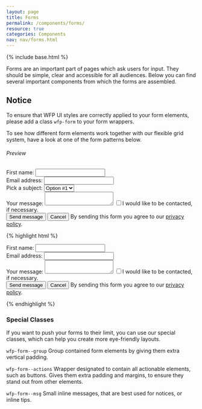 ```yaml
---
layout: page
title: Forms
permalink: /components/forms/
resource: true
categories: Components
nav: nav/forms.html
---
```

{% include base.html %}

Forms are an important part of pages which ask users for input. They should be simple, clear and accessible for all audiences. Below you can find several important components from which the forms are assembled.

<div class="notice">
  <h2 class="title">Notice</h2>
  <p>To ensure that WFP UI styles are correctly applied to your form elements, please add a class <code>wfp-form</code> to your form wrappers.</p>
</div>

To see how different form elements work together with our flexible grid system, have a look at one of the form patterns below.

###### Preview
<div class="preview simple wfp-form--stacked wfp-grid">
  <div class="wfp-u-1-2 wfp-box--flat">
    <label for="first-name">First name:</label>
    <input type="text" id="first-name" name="first-name">
  </div>
  <div class="wfp-u-1-2 wfp-box--flat">
    <label for="email">Email address:</label>
    <input type="email" id="email" name="email">
  </div>
  <div class="wfp-u-1 wfp-box--flat">
    <label for="selection">Pick a subject:</label>
    <select id="selection">
      <option value="1">Option #1</option>
      <option value="2">Option #2</option>
      <option value="3">Option #3</option>
    </select>
  </div>
  <div class="wfp-u-1 wfp-box--flat">
    <label for="message">Your message:</label>
    <textarea name="message" id="message"></textarea>
    <label for="sample-1">
      <input type="checkbox" id="sample-1">I would like to be contacted, if necessary.
    </label>
  </div>
  <div class="wfp-u-1 wfp-box--flat">
    <div class="wfp-form--actions">
      <button class="wfp-btn--primary">Send message</button>
      <button class="wfp-btn">Cancel</button>
      <span class="wfp-form--msg">By sending this form you agree to our <a href="#">privacy policy</a>.</span>
    </div>
  </div>
</div>

{% highlight html %}
<form class="wfp-form--stacked wfp-grid">
  <div class="wfp-u-1-2 wfp-box--flat">
    <label for="first-name">First name:</label>
    <input type="text" id="first-name" name="first-name">
  </div>
  <div class="wfp-u-1-2 wfp-box--flat">
    <label for="email">Email address:</label>
    <input type="email" id="email" name="email">
  </div>
  <div class="wfp-u-1 wfp-box--flat">
    <label for="message">Your message:</label>
    <textarea name="message" id="message"></textarea>
    <label for="sample-1">
      <input type="checkbox" id="sample-1">I would like to be contacted, if necessary.
    </label>
  </div>
  <div class="wfp-u-1 wfp-box--flat">
    <div class="wfp-form--actions">
      <button class="wfp-btn--primary">Send message</button>
      <button class="wfp-btn">Cancel</button>
      <span class="wfp-form--msg">By sending this form you agree to our <a href="#">privacy policy</a>.</span>
    </div>
  </div>
</form>
{% endhighlight %}

### Special Classes
If you want to push your forms to their limit, you can use our special classes, which can help you create more eye-friendly layouts.

`wfp-form--group`
Group contained form elements by giving them extra vertical padding.

`wfp-form--actions`
Wrapper designated to contain all actionable elements, such as buttons. Gives them extra padding and margins, to ensure they stand out from other elements.

`wfp-form--msg`
Small inline messages, that are best used for notices, or inline tips.
